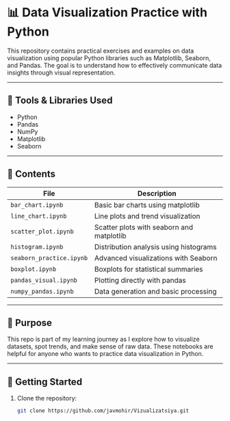 # 📊 Data Visualization Practice with Python

This repository contains practical exercises and examples on data visualization using popular Python libraries such as Matplotlib, Seaborn, and Pandas. The goal is to understand how to effectively communicate data insights through visual representation.

---

## 🧰 Tools & Libraries Used

- Python
- Pandas
- NumPy
- Matplotlib
- Seaborn

---

## 📂 Contents

| File | Description |
|------|-------------|
| `bar_chart.ipynb`         | Basic bar charts using matplotlib |
| `line_chart.ipynb`        | Line plots and trend visualization |
| `scatter_plot.ipynb`      | Scatter plots with seaborn and matplotlib |
| `histogram.ipynb`         | Distribution analysis using histograms |
| `seaborn_practice.ipynb`  | Advanced visualizations with Seaborn |
| `boxplot.ipynb`           | Boxplots for statistical summaries |
| `pandas_visual.ipynb`     | Plotting directly with pandas |
| `numpy_pandas.ipynb`      | Data generation and basic processing |

---

## 📌 Purpose

This repo is part of my learning journey as I explore how to visualize datasets, spot trends, and make sense of raw data. These notebooks are helpful for anyone who wants to practice data visualization in Python.

---

## 🚀 Getting Started

1. Clone the repository:
   ```bash
   git clone https://github.com/javmohir/Vizualizatsiya.git

